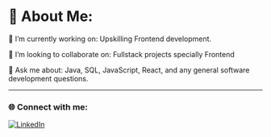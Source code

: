 # 💫 About Me:

🔭 I’m currently working on:
Upskilling Frontend development.

👯 I’m looking to collaborate on:
Fullstack projects specially Frontend

💬 Ask me about:
Java, SQL, JavaScript, React, and any general software development questions.

---

### 🌐 Connect with me:

[![LinkedIn](https://img.shields.io/badge/LinkedIn-0077B5?style=for-the-badge&logo=linkedin&logoColor=white)](https://linkedin.com/in/roshan-budhathoki-5a803b159/)

